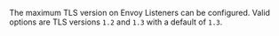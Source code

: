 The maximum TLS version on Envoy Listeners can be configured. Valid options are TLS versions `1.2` and `1.3` with a default of `1.3`.